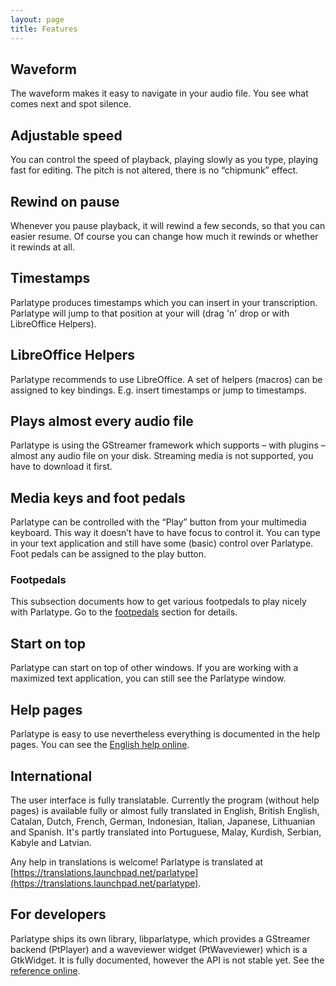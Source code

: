 ```yaml
---
layout: page
title: Features
---
```


## Waveform
The waveform makes it easy to navigate in your audio file. You see what comes next and spot silence.

## Adjustable speed
You can control the speed of playback, playing slowly as you type, playing fast for editing. The pitch is not altered, there is no “chipmunk” effect.

## Rewind on pause
Whenever you pause playback, it will rewind a few seconds, so that you can easier resume. Of course you can change how much it rewinds or whether it rewinds at all.

## Timestamps
Parlatype produces timestamps which you can insert in your transcription. Parlatype will jump to that position at your will (drag 'n' drop or with LibreOffice Helpers).

## LibreOffice Helpers
Parlatype recommends to use LibreOffice. A set of helpers (macros) can be assigned to key bindings. E.g. insert timestamps or jump to timestamps.

## Plays almost every audio file
Parlatype is using the GStreamer framework which supports – with plugins – almost any audio file on your disk. Streaming media is not supported, you have to download it first.

## Media keys and foot pedals
Parlatype can be controlled with the “Play” button from your multimedia keyboard. This way it doesn’t have to have focus to control it. You can type in your text application and still have some (basic) control over Parlatype. Foot pedals can be assigned to the play button.

### Footpedals
This subsection documents how to get various footpedals to play nicely with Parlatype. Go to the [footpedals](footpedals/footpedals.md) section for details.

## Start on top
Parlatype can start on top of other windows. If you are working with a maximized text application, you can still see the Parlatype window.

## Help pages
Parlatype is easy to use nevertheless everything is documented in the help pages. You can see the [English help online](help-online/index.html).

## International
The user interface is fully translatable. Currently the program (without help pages) is available fully or almost fully translated in English, British English, Catalan, Dutch, French, German, Indonesian, Italian, Japanese, Lithuanian and Spanish. It's partly translated into Portuguese, Malay, Kurdish, Serbian, Kabyle and Latvian.

Any help in translations is welcome! Parlatype is translated at [https://translations.launchpad.net/parlatype](https://translations.launchpad.net/parlatype).

## For developers
Parlatype ships its own library, libparlatype, which provides a GStreamer backend (PtPlayer) and a waveviewer widget (PtWaveviewer) which is a GtkWidget. It is fully documented, however the API is not stable yet. See the [reference online](reference/index.html).

